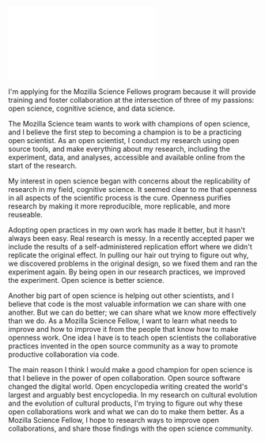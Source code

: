 ![**Figure 1.** Pierce Edmiston](fig/venn.pdf)

I'm applying for the Mozilla Science Fellows program because it will provide training and foster collaboration at the intersection of three of my passions: open science, cognitive science, and data science.

The Mozilla Science team wants to work with champions of open science, and I believe the first step to becoming a champion is to be a practicing open scientist. As an open scientist, I conduct my research using open source tools, and make everything about my research, including the experiment, data, and analyses, accessible and available online from the start of the research.

My interest in open science began with concerns about the replicability of research in my field, cognitive science. It seemed clear to me that openness in all aspects of the scientific process is the cure. Openness purifies research by making it more reproducible, more replicable, and more reuseable.

Adopting open practices in my own work has made it better, but it hasn't always been easy. Real research is messy. In a recently accepted paper we include the results of a self-administered replication effort where we didn't replicate the original effect. In pulling our hair out trying to figure out why, we discovered problems in the original design, so we fixed them and ran the experiment again. By being open in our research practices, we improved the experiment. Open science is better science.

Another big part of open science is helping out other scientists, and I believe that code is the most valuable information we can share with one another. But we can do better; we can share what we know more effectively than we do. As a Mozilla Science Fellow, I want to learn what needs to improve and how to improve it from the people that know how to make openness work. One idea I have is to teach open scientists the collaborative practices invented in the open source community as a way to promote productive collaboration via code.

The main reason I think I would make a good champion for open science is that I believe in the power of open collaboration. Open source software changed the digital world. Open encyclopedia writing created the world's largest and arguably best encyclopedia. In my research on cultural evolution and the evolution of cultural products, I'm trying to figure out why these open collaborations work and what we can do to make them better. As a Mozilla Science Fellow, I hope to research ways to improve open collaborations, and share those findings with the open science community.
